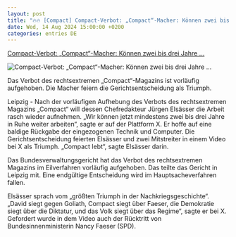 ```yaml
---
layout: post
title: "🔥🔥 [Compact] Compact-Verbot: „Compact“-Macher: Können zwei bis drei Jahre ..."
date: Wed, 14 Aug 2024 15:00:00 +0200
categories: entries DE
---
```

[Compact-Verbot: „Compact“-Macher: Können zwei bis drei Jahre ...](https://www.volksstimme.de/panorama/compact-macher-konnen-zwei-bis-drei-jahre-weiterarbeiten-3898713)

![Compact-Verbot: „Compact“-Macher: Können zwei bis drei Jahre ...](https://bmg-images.forward-publishing.io/2024/08/14/8fa78bdf-662f-411d-8033-cf84515ce217.jpeg?rect=0%2C206%2C2048%2C1152&w=1024)

Das Verbot des rechtsextremen „Compact“-Magazins ist vorläufig aufgehoben. Die Macher feiern die Gerichtsentscheidung als Triumph.

Leipzig - Nach der vorläufigen Aufhebung des Verbots des rechtsextremen Magazins „Compact“ will dessen Chefredakteur Jürgen Elsässer die Arbeit rasch wieder aufnehmen. „Wir können jetzt mindestens zwei bis drei Jahre in Ruhe weiter arbeiten“, sagte er auf der Plattform X. Er hoffe auf eine baldige Rückgabe der eingezogenen Technik und Computer. Die Gerichtsentscheidung feierten Elsässer und zwei Mitstreiter in einem Video bei X als Triumph. „Compact lebt“, sagte Elsässer darin.

Das Bundesverwaltungsgericht hat das Verbot des rechtsextremen Magazins im Eilverfahren vorläufig aufgehoben. Das teilte das Gericht in Leipzig mit. Eine endgültige Entscheidung wird im Hauptsacheverfahren fallen.

Elsässer sprach vom „größten Triumph in der Nachkriegsgeschichte“. „David siegt gegen Goliath, Compact siegt über Faeser, die Demokratie siegt über die Diktatur, und das Volk siegt über das Regime“, sagte er bei X. Gefordert wurde in dem Video auch der Rücktritt von Bundesinnenministerin Nancy Faeser (SPD).

